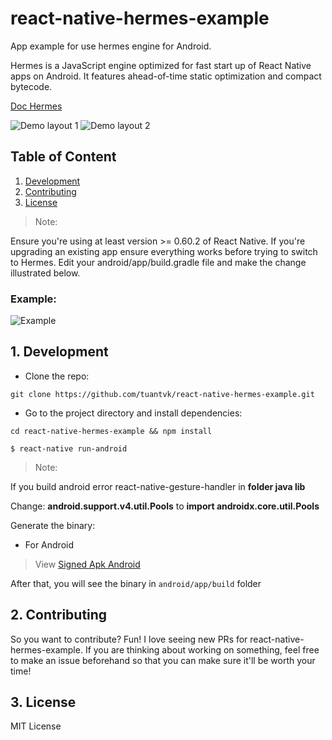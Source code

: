 # react-native-hermes-example

App example for use hermes engine for Android.

Hermes is a JavaScript engine optimized for fast start up of React Native apps on Android. It features ahead-of-time static optimization and compact bytecode.

[Doc Hermes](https://facebook.github.io/react-native/docs/hermes)

![Demo layout 1](https://github.com/tuantvk/react-native-hermes-example/blob/master/assets/img/app.jpg)
![Demo layout 2](https://github.com/tuantvk/react-native-hermes-example/blob/master/assets/img/booking.jpg)

## Table of Content

1. [Development](#1-development)
2. [Contributing](#2-contributing)
3. [License](#3-license)

> Note:

Ensure you're using at least version >= 0.60.2 of React Native. If you're upgrading an existing app ensure everything works before trying to switch to Hermes.
Edit your android/app/build.gradle file and make the change illustrated below.

### Example:

![Example](https://github.com/tuantvk/react-native-hermes-example/blob/master/assets/img/hermes.png)


## 1. Development

- Clone the repo:
```
git clone https://github.com/tuantvk/react-native-hermes-example.git
```

- Go to the project directory and install dependencies: 
```
cd react-native-hermes-example && npm install
```

```
$ react-native run-android
```

> Note:

If you build android error react-native-gesture-handler in __folder java lib__

Change: **android.support.v4.util.Pools** to **import androidx.core.util.Pools**

Generate the binary:
* For Android

> View
[Signed Apk Android](https://facebook.github.io/react-native/docs/signed-apk-android#docsNav)

After that, you will see the binary in `android/app/build` folder

## 2. Contributing

So you want to contribute? Fun! I love seeing new PRs for react-native-hermes-example.
If you are thinking about working on something, feel free to make an issue beforehand so that you can make sure it'll be worth your time!


## 3. License

MIT License